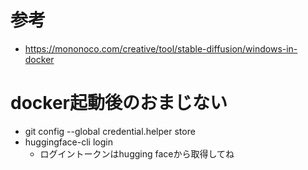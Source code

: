 # 参考
* https://mononoco.com/creative/tool/stable-diffusion/windows-in-docker

# docker起動後のおまじない
* git config --global credential.helper store
* huggingface-cli login
    * ログイントークンはhugging faceから取得してね
